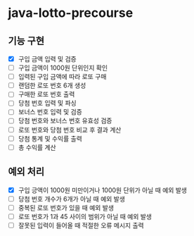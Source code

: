 # java-lotto-precourse
## 기능 구현
- [x] 구입 금액 입력 및 검증
- [ ] 구입 금액이 1000원 단위인지 확인
- [ ] 입력된 구입 금액에 따라 로또 구매
- [ ] 랜덤한 로또 번호 6개 생성
- [ ] 구매한 로또 번호 출력
- [ ] 당첨 번호 입력 및 파싱
- [ ] 보너스 번호 입력 및 검증
- [ ] 당첨 번호와 보너스 번호 유효성 검증
- [ ] 로또 번호와 당첨 번호 비교 후 결과 계산
- [ ] 당첨 통계 및 수익률 출력
- [ ] 총 수익률 계산

## 예외 처리
- [x] 구입 긍액이 1000원 미만이거나 1000원 단위가 아닐 때 예외 발생
- [ ] 당첨 번호 개수가 6개가 아닐 때 예외 발생
- [ ] 중복된 로또 번호가 있을 때 예외 발생
- [ ] 로또 번호가 1과 45 사이의 범위가 아닐 때 예외 발생
- [ ] 잘못된 입력이 들어올 때 적절한 오류 메시지 출력